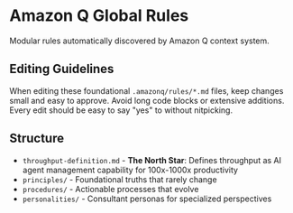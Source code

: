# Amazon Q Global Rules

Modular rules automatically discovered by Amazon Q context system.

## Editing Guidelines
When editing these foundational `.amazonq/rules/*.md` files, keep changes small and easy to approve. Avoid long code blocks or extensive additions. Every edit should be easy to say "yes" to without nitpicking.

## Structure
- `throughput-definition.md` - **The North Star**: Defines throughput as AI agent management capability for 100x-1000x productivity
- `principles/` - Foundational truths that rarely change
- `procedures/` - Actionable processes that evolve
- `personalities/` - Consultant personas for specialized perspectives
